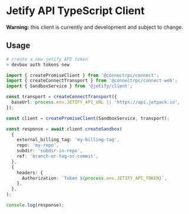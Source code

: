 # Jetify API TypeScript Client

**Warning:** this client is currently and development and subject to change.

## Usage

```bash
# create a new jetify API token
> devbox auth tokens new
```

```typescript
import { createPromiseClient } from '@connectrpc/connect';
import { createConnectTransport } from '@connectrpc/connect-web';
import { SandboxService } from '@jetify/client';

const transport = createConnectTransport({
  baseUrl: process.env.JETIFY_API_URL || 'https://api.jetpack.io',
});

const client = createPromiseClient(SandboxService, transport);

const response = await client.createSandbox(
  {
    external_billing_tag: 'my-billing-tag',
    repo: 'my-repo',
    subdir: 'subdir-in-repo',
    ref: 'branch-or-tag-or-commit',
  },
  {
    headers: {
      Authorization: `Token ${process.env.JETIFY_API_TOKEN}`,
    },
  },
);

console.log(response);
```
